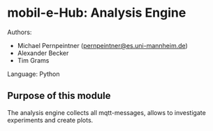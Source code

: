 # mobil-e-Hub: Analysis Engine
Authors: 
- Michael Pernpeintner (pernpeintner@es.uni-mannheim.de)
- Alexander Becker
- Tim Grams

Language: Python

## Purpose of this module
The analysis engine collects all mqtt-messages, allows to investigate experiments and create plots.
